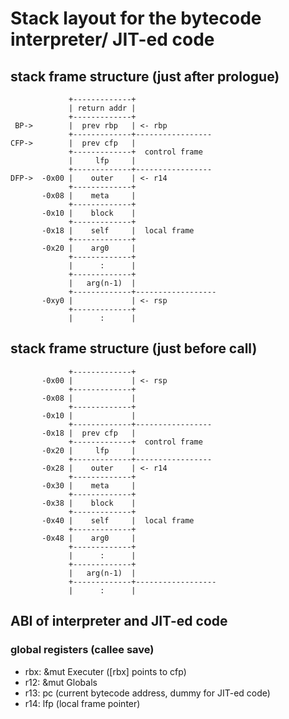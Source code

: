 # Stack layout for the bytecode interpreter/ JIT-ed code

## stack frame structure (just after prologue)

```text
             +-------------+
             | return addr |
             +-------------+
 BP->        |  prev rbp   | <- rbp
             +-------------+-----------------
CFP->        |  prev cfp   |
             +-------------+  control frame
             |     lfp     |
             +-------------+-----------------
DFP->  -0x00 |    outer    | <- r14
             +-------------+
       -0x08 |    meta     |
             +-------------+
       -0x10 |    block    |
             +-------------+
       -0x18 |    self     |  local frame
             +-------------+
       -0x20 |    arg0     |
             +-------------+
             |      :      |
             +-------------+
             |   arg(n-1)  |
             +-------------+------------------
       -0xy0 |             | <- rsp
             +-------------+
             |      :      |
```

## stack frame structure (just before call)

```text
             +-------------+
       -0x00 |             | <- rsp
             +-------------+
       -0x08 |             |
             +-------------+
       -0x10 |             |
             +-------------+-----------------
       -0x18 |  prev cfp   |
             +-------------+  control frame
       -0x20 |     lfp     |
             +-------------+-----------------
       -0x28 |    outer    | <- r14
             +-------------+
       -0x30 |    meta     |
             +-------------+
       -0x38 |    block    |
             +-------------+
       -0x40 |    self     |  local frame
             +-------------+
       -0x48 |    arg0     |
             +-------------+
             |      :      |
             +-------------+
             |   arg(n-1)  |
             +-------------+------------------
             |      :      |
```

## ABI of interpreter and JIT-ed code

### global registers (callee save)

- rbx: &mut Executer ([rbx] points to cfp)
- r12: &mut Globals
- r13: pc (current bytecode address, dummy for JIT-ed code)
- r14: lfp (local frame pointer)
